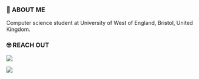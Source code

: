 ### 🚀 ABOUT ME

Computer science student at University of West of England, Bristol, United Kingdom.

### 🤓 REACH OUT

<a href="https://www.linkedin.com/in/sudefidan/" target="_blank"><img src="https://img.shields.io/badge/LinkedIn-0077B5?style=for-the-badge&logo=linkedin&logoColor=white" /> 
  
  <a href="https://sudefidan.github.io/portfolio/" target="_blank"><img src="https://img.shields.io/badge/website-000000?style=for-the-badge&logo=About.me&logoColor=white" /> 
  

